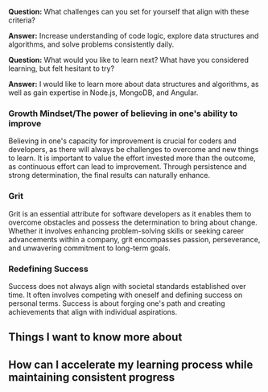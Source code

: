 **Question:** What challenges can you set for yourself that align with these criteria?

**Answer:** Increase understanding of code logic, explore data structures and algorithms, and solve problems consistently daily.

**Question:** What would you like to learn next? What have you considered learning, but felt hesitant to try?

**Answer:**  I would like to learn more about data structures and algorithms, as well as gain expertise in Node.js, MongoDB, and Angular.

### Growth Mindset/The power of believing in one's ability to improve

Believing in one's capacity for improvement is crucial for coders and developers, as there will always be challenges to overcome and new things to learn. It is important to value the effort invested more than the outcome, as continuous effort can lead to improvement. Through persistence and strong determination, the final results can naturally enhance.

### Grit

Grit is an essential attribute for software developers as it enables them to overcome obstacles and possess the determination to bring about change. Whether it involves enhancing problem-solving skills or seeking career advancements within a company, grit encompasses passion, perseverance, and unwavering commitment to long-term goals.

### Redefining Success

Success does not always align with societal standards established over time. It often involves competing with oneself and defining success on personal terms. Success is about forging one's path and creating achievements that align with individual aspirations.

## Things I want to know more about

How can I accelerate my learning process while maintaining consistent progress
---
